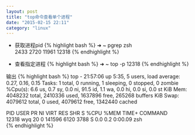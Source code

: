 ```yaml
---
layout: post
title: "top命令查看单个进程"
date: "2015-02-15 22:11"
category: "linux"
--- 
```


* 获取进程pid
{% highlight bash %}
➜  ~  pgrep zsh  
2433
2720
11961
12318
{% endhighlight %}

* 查看指定进程
{% highlight bash %}
➜  ~  top -p 12318
{% endhighlight %}

输出
{% highlight bash %}
top - 21:57:06 up  5:35,  5 users,  load average: 0.27, 0.16, 0.15
Tasks:   1 total,   0 running,   1 sleeping,   0 stopped,   0 zombie
%Cpu(s):  6.6 us,  0.7 sy,  0.0 ni, 91.5 id,  1.1 wa,  0.0 hi,  0.0 si,  0.0 st
KiB Mem:   4048232 total,  2410336 used,  1637896 free,   265268 buffers
KiB Swap:  4079612 total,        0 used,  4079612 free,  1342440 cached

  PID USER      PR  NI    VIRT    RES    SHR S %CPU %MEM     TIME+ COMMAND      
12318 wyq       20   0  141596   6120   3788 S  0.0  0.2   0:00.09 zsh          
{% endhighlight %}


